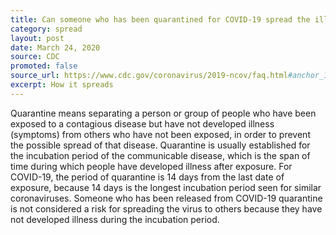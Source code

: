 ```yaml
---
title: Can someone who has been quarantined for COVID-19 spread the illness to others?
category: spread
layout: post
date: March 24, 2020
source: CDC
promoted: false
source_url: https://www.cdc.gov/coronavirus/2019-ncov/faq.html#anchor_1584386553767
excerpt: How it spreads
---
```


Quarantine means separating a person or group of people who have been exposed to a contagious disease but have not developed illness (symptoms) from others who have not been exposed, in order to prevent the possible spread of that disease. Quarantine is usually established for the incubation period of the communicable disease, which is the span of time during which people have developed illness after exposure. For COVID-19, the period of quarantine is 14 days from the last date of exposure, because 14 days is the longest incubation period seen for similar coronaviruses. Someone who has been released from COVID-19 quarantine is not considered a risk for spreading the virus to others because they have not developed illness during the incubation period.